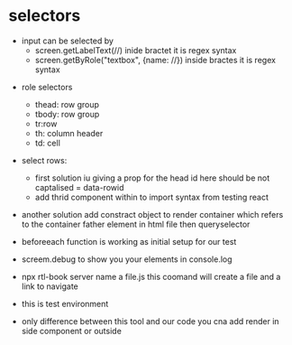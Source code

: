 # selectors

- input can be selected by
  - screen.getLabelText(//) inide bractet it is regex syntax
  - screen.getByRole("textbox", {name: //}) inside bractes it is regex syntax

* role selectors
    * thead: row group
    * tbody: row group
    * tr:row
    * th: column header
    * td: cell

* select rows: 
    * first solution iu giving a prop for the head id here should be not captalised = data-rowid
    * add thrid component within to import syntax from testing react
* another solution add constract object to render container which refers to the container father element in html file then queryselector

- beforeeach function is working as initial setup for our test
- screem.debug to show you your elements in console.log

- npx rtl-book server name a file.js this coomand will create a file and a link to navigate 
- this is test environment
- only difference between this tool and our code you cna add render in side component or outside


